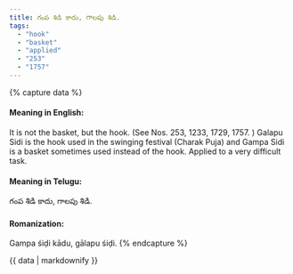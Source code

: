 ```yaml
---
title: గంప శిడి కాదు, గాలపు శిడి.
tags:
  - "hook"
  - "basket"
  - "applied"
  - "253"
  - "1757"
---
```


{% capture data %}
#### Meaning in English:
It is not the basket, but the hook.
(See Nos. 253, 1233, 1729, 1757. )
Galapu Sidi is the hook used in the swinging festival (Charak Puja) and Gampa Sidi is a basket sometimes used instead of the hook.
Applied to a very difficult task.

#### Meaning in Telugu:
గంప శిడి కాదు, గాలపు శిడి.

#### Romanization:
Gampa śiḍi kādu, gālapu śiḍi.
{% endcapture %}

{{ data | markdownify }}

